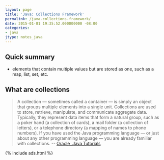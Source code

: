 ```yaml
---
layout: page
title: 'Java: Collections Framework'
permalink: /java-collections-framework/
date: 2015-01-01 19:35:52.000000000 -08:00
categories:
- java
jtype: notes_java
---
```


## Quick summary

* elements that contain multiple values but are stored as one, such as a map, list, set, etc.

## What are collections

> A collection — sometimes called a container — is simply an object that groups multiple elements into a single unit. Collections are used to store, retrieve, manipulate, and communicate aggregate data. Typically, they represent data items that form a natural group, such as a poker hand (a collection of cards), a mail folder (a collection of letters), or a telephone directory (a mapping of names to phone numbers). If you have used the Java programming language — or just about any other programming language — you are already familiar with collections.
> -- [Oracle, Java Tutorials](https://docs.oracle.com/javase/tutorial/collections/intro/index.html)

{% include ads.html %}
